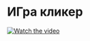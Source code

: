 # ИГра кликер
[![Watch the video](https://i.stack.imgur.com/Vp2cE.png)](https://www.youtube.com/watch?v=UNuogmk7oEA&t=1s)


